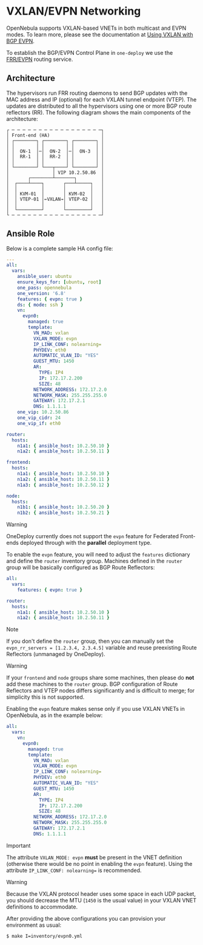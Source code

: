[//]: # ( vim: set wrap : )

# VXLAN/EVPN Networking

OpenNebula supports VXLAN-based VNETs in both multicast and EVPN modes. To learn more, please see the documentation at [Using VXLAN with BGP EVPN](https://docs.opennebula.io/stable/open_cluster_deployment/networking_setup/vxlan.html#using-vxlan-with-bgp-evpn).

To establish the BGP/EVPN Control Plane in `one-deploy` we use the [FRR/EVPN](https://docs.frrouting.org/en/latest/evpn.html) routing service.

## Architecture

The hypervisors run FRR routing daemons to send BGP updates with the MAC address and IP (optional) for each VXLAN tunnel endpoint (VTEP). The updates are distributed to all the hypervisors using one or more BGP route reflectors (RR). The following diagram shows the main components of the architecture:


```
┌ ─ ─ ─ ─ ─ ─ ─ ─ ─ ─ ─ ─ ─ ─ ─ ─ ─┐
│ Front-end (HA)                   │
│ ┌────────┐ ┌────────┐ ┌────────┐ │
│ │        │ │        │ │        │ │
│ │  ON-1  │─│  ON-2  │─│  ON-3  │ │
│ │  RR-1  │ │  RR-2  │ │        │ │
│ │        │ │        │ │        │ │
│ └────────┘ └───┬────┘ └────────┘ │
│                │ VIP 10.2.50.86  │
│       ┌────────┴───────┐         │
│  ┌────┴────┐       ┌───┴─────┐   │
│  │         │       │         │   │
│  │ KVM-01  │       │ KVM-02  │   │
│  │ VTEP-01 │←VXLAN→│ VTEP-02 │   │
│  │         │       │         │   │
│  └─────────┘       └─────────┘   │
└ ─ ─ ─ ─ ─ ─ ─ ─ ─ ─ ─ ─ ─ ─ ─ ─ ─┘
```

## Ansible Role

Below is a complete sample HA config file:

```yaml
---
all:
  vars:
    ansible_user: ubuntu
    ensure_keys_for: [ubuntu, root]
    one_pass: opennebula
    one_version: '6.8'
    features: { evpn: true }
    ds: { mode: ssh }
    vn:
      evpn0:
        managed: true
        template:
          VN_MAD: vxlan
          VXLAN_MODE: evpn
          IP_LINK_CONF: nolearning=
          PHYDEV: eth0
          AUTOMATIC_VLAN_ID: "YES"
          GUEST_MTU: 1450
          AR:
            TYPE: IP4
            IP: 172.17.2.200
            SIZE: 48
          NETWORK_ADDRESS: 172.17.2.0
          NETWORK_MASK: 255.255.255.0
          GATEWAY: 172.17.2.1
          DNS: 1.1.1.1
    one_vip: 10.2.50.86
    one_vip_cidr: 24
    one_vip_if: eth0

router:
  hosts:
    n1a1: { ansible_host: 10.2.50.10 }
    n1a2: { ansible_host: 10.2.50.11 }

frontend:
  hosts:
    n1a1: { ansible_host: 10.2.50.10 }
    n1a2: { ansible_host: 10.2.50.11 }
    n1a3: { ansible_host: 10.2.50.12 }

node:
  hosts:
    n1b1: { ansible_host: 10.2.50.20 }
    n1b2: { ansible_host: 10.2.50.21 }
```

> [!WARNING]
> OneDeploy currently does not support the `evpn` feature for Federated Front-ends deployed through with the **parallel** deployment type.

To enable the `evpn` feature, you will need to adjust the `features` dictionary and define the `router` inventory group. Machines defined in the `router` group will be basically configured as BGP Route Reflectors:

```yaml
all:
  vars:
    features: { evpn: true }

router:
  hosts:
    n1a1: { ansible_host: 10.2.50.10 }
    n1a2: { ansible_host: 10.2.50.11 }
```

> [!NOTE]
> If you don't define the `router` group, then you can manually set the `evpn_rr_servers = [1.2.3.4, 2.3.4.5]` variable and reuse preexisting Route Reflectors (unmanaged by OneDeploy).

> [!WARNING]
> If your `frontend` and `node` groups share some machines, then please do **not** add these machines to the `router` group. BGP configuration of Route Reflectors and VTEP nodes differs significantly and is difficult to merge; for simplicity this is not supported.

Enabling the `evpn` feature makes sense only if you use VXLAN VNETs in OpenNebula, as in the example below:

```yaml
all:
  vars:
    vn:
      evpn0:
        managed: true
        template:
          VN_MAD: vxlan
          VXLAN_MODE: evpn
          IP_LINK_CONF: nolearning=
          PHYDEV: eth0
          AUTOMATIC_VLAN_ID: "YES"
          GUEST_MTU: 1450
          AR:
            TYPE: IP4
            IP: 172.17.2.200
            SIZE: 48
          NETWORK_ADDRESS: 172.17.2.0
          NETWORK_MASK: 255.255.255.0
          GATEWAY: 172.17.2.1
          DNS: 1.1.1.1
```

> [!IMPORTANT]
> The attribute `VXLAN_MODE: evpn` **must** be present in the VNET definition (otherwise there would be no point in enabling the `evpn` feature). Using the attribute `IP_LINK_CONF: nolearning=` is recommended.

> [!WARNING]
> Because the VXLAN protocol header uses some space in each UDP packet, you should decrease the MTU (`1450` is the usual value) in your VXLAN VNET definitions to accommodate.

After providing the above configurations you can provision your environment as usual:

```shell
$ make I=inventory/evpn0.yml
```
